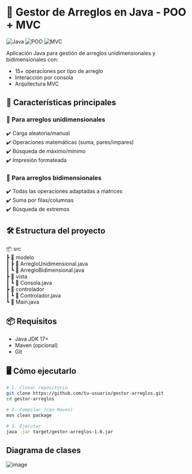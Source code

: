 # 📂 Gestor de Arreglos en Java - POO + MVC

![Java](https://img.shields.io/badge/Java-17%2B-blue)
![POO](https://img.shields.io/badge/Paradigma-POO-success)
![MVC](https://img.shields.io/badge/Patrón-MVC-important)

Aplicación Java para gestión de arreglos unidimensionales y bidimensionales con:
- 15+ operaciones por tipo de arreglo
- Interacción por consola
- Arquitectura MVC

## 🚀 Características principales

### 🔹 Para arreglos unidimensionales
✔️ Carga aleatoria/manual  
✔️ Operaciones matemáticas (suma, pares/impares)  
✔️ Búsqueda de máximo/mínimo  
✔️ Impresión formateada  

### 🔹 Para arreglos bidimensionales
✔️ Todas las operaciones adaptadas a matrices  
✔️ Suma por filas/columnas  
✔️ Búsqueda de extremos  

## 🛠️ Estructura del proyecto
📦 src  
 ┣ 📂 modelo  
 ┃ ┣ 📜 ArregloUnidimensional.java  
 ┃ ┗ 📜 ArregloBidimensional.java  
 ┣ 📂 vista  
 ┃ ┗ 📜 Consola.java  
 ┣ 📂 controlador  
 ┃ ┗ 📜 Controlador.java  
 ┗ 📜 Main.java

## 📦 Requisitos

- Java JDK 17+
- Maven (opcional)
- Git

## 🖥️ Cómo ejecutarlo

```bash
# 1. Clonar repositorio
git clone https://github.com/tu-usuario/gestor-arreglos.git
cd gestor-arreglos

# 2. Compilar (con Maven)
mvn clean package

# 3. Ejecutar
java -jar target/gestor-arreglos-1.0.jar
```
## Diagrama de clases

![image](https://github.com/user-attachments/assets/d6944a5e-936c-4174-8249-9f0175b60fdb)

